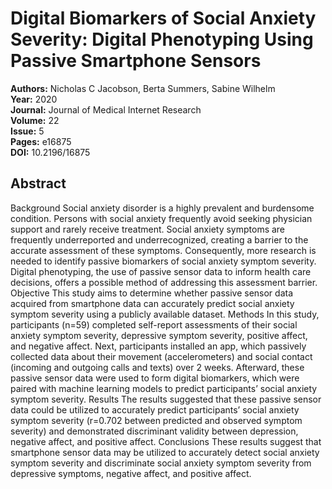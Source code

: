 # Digital Biomarkers of Social Anxiety Severity: Digital Phenotyping Using Passive Smartphone Sensors

**Authors:** Nicholas C Jacobson, Berta Summers, Sabine Wilhelm  
**Year:** 2020  
**Journal:** Journal of Medical Internet Research  
**Volume:** 22  
**Issue:** 5  
**Pages:** e16875  
**DOI:** 10.2196/16875  

## Abstract
Background            Social anxiety disorder is a highly prevalent and burdensome condition. Persons with social anxiety frequently avoid seeking physician support and rarely receive treatment. Social anxiety symptoms are frequently underreported and underrecognized, creating a barrier to the accurate assessment of these symptoms. Consequently, more research is needed to identify passive biomarkers of social anxiety symptom severity. Digital phenotyping, the use of passive sensor data to inform health care decisions, offers a possible method of addressing this assessment barrier.                                Objective            This study aims to determine whether passive sensor data acquired from smartphone data can accurately predict social anxiety symptom severity using a publicly available dataset.                                Methods            In this study, participants (n=59) completed self-report assessments of their social anxiety symptom severity, depressive symptom severity, positive affect, and negative affect. Next, participants installed an app, which passively collected data about their movement (accelerometers) and social contact (incoming and outgoing calls and texts) over 2 weeks. Afterward, these passive sensor data were used to form digital biomarkers, which were paired with machine learning models to predict participants’ social anxiety symptom severity.                                Results            The results suggested that these passive sensor data could be utilized to accurately predict participants’ social anxiety symptom severity (r=0.702 between predicted and observed symptom severity) and demonstrated discriminant validity between depression, negative affect, and positive affect.                                Conclusions            These results suggest that smartphone sensor data may be utilized to accurately detect social anxiety symptom severity and discriminate social anxiety symptom severity from depressive symptoms, negative affect, and positive affect.

